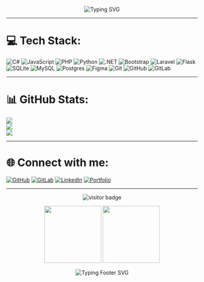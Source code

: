 <p align="center">
  <img src="https://readme-typing-svg.herokuapp.com?font=Share+Tech+Mono&size=28&duration=4000&pause=1000&color=FFD700&center=true&vCenter=true&width=700&lines=⚡+Yo+Wassup+Bro!+⚡;⚡+Welcome+to+My+Projects+⚡&background=000000" alt="Typing SVG" />
</p>


---

# 💻 Tech Stack:
![C#](https://img.shields.io/badge/C%23-000000?style=for-the-badge&logo=csharp&logoColor=FFD700) 
![JavaScript](https://img.shields.io/badge/JavaScript-000000?style=for-the-badge&logo=javascript&logoColor=FFD700) 
![PHP](https://img.shields.io/badge/PHP-000000?style=for-the-badge&logo=php&logoColor=FFD700) 
![Python](https://img.shields.io/badge/Python-000000?style=for-the-badge&logo=python&logoColor=FFD700) 
![.NET](https://img.shields.io/badge/.NET-000000?style=for-the-badge&logo=dotnet&logoColor=FFD700) 
![Bootstrap](https://img.shields.io/badge/Bootstrap-000000?style=for-the-badge&logo=bootstrap&logoColor=FFD700) 
![Laravel](https://img.shields.io/badge/Laravel-000000?style=for-the-badge&logo=laravel&logoColor=FFD700) 
![Flask](https://img.shields.io/badge/Flask-000000?style=for-the-badge&logo=flask&logoColor=FFD700) 
![SQLite](https://img.shields.io/badge/SQLite-000000?style=for-the-badge&logo=sqlite&logoColor=FFD700) 
![MySQL](https://img.shields.io/badge/MySQL-000000?style=for-the-badge&logo=mysql&logoColor=FFD700) 
![Postgres](https://img.shields.io/badge/Postgres-000000?style=for-the-badge&logo=postgresql&logoColor=FFD700) 
![Figma](https://img.shields.io/badge/Figma-000000?style=for-the-badge&logo=figma&logoColor=FFD700) 
![Git](https://img.shields.io/badge/Git-000000?style=for-the-badge&logo=git&logoColor=FFD700) 
![GitHub](https://img.shields.io/badge/GitHub-000000?style=for-the-badge&logo=github&logoColor=FFD700) 
![GitLab](https://img.shields.io/badge/GitLab-000000?style=for-the-badge&logo=gitlab&logoColor=FFD700) 

---

# 📊 GitHub Stats:
![](https://github-readme-stats.vercel.app/api?username=asdwdev&show_icons=true&theme=radical&hide_border=true&bg_color=000000&title_color=FFD700&icon_color=FFD700)<br/>
![](https://github-readme-streak-stats.herokuapp.com/?user=asdwdev&theme=dark&hide_border=true&background=000000&ring=FFD700&fire=FFD700&currStreakLabel=FFD700)<br/>
![](https://github-readme-stats.vercel.app/api/top-langs/?username=asdwdev&theme=radical&hide_border=true&bg_color=000000&title_color=FFD700&icon_color=FFD700&layout=compact)

---

# 🌐 Connect with me:
[![GitHub](https://img.shields.io/badge/GitHub-000000?style=for-the-badge&logo=github&logoColor=FFD700)](https://github.com/asdwdev)
[![GitLab](https://img.shields.io/badge/GitLab-000000?style=for-the-badge&logo=gitlab&logoColor=FFD700)](https://gitlab.com/asdwdev)
[![LinkedIn](https://img.shields.io/badge/LinkedIn-000000?style=for-the-badge&logo=linkedin&logoColor=FFD700)](https://id.linkedin.com/in/arya-dimas-wicaksana-5b2a33247)
[![Portfolio](https://img.shields.io/badge/Portfolio-000000?style=for-the-badge&logo=About.me&logoColor=FFD700)](#)

---

<p align="center">
  <img src="https://komarev.com/ghpvc/?username=asdwdev&style=for-the-badge&color=FFD700&label=VISITORS" alt="visitor badge"/>
</p>

<p align="center">
  <img src="https://media.giphy.com/media/LHZyixOnHwDDy/giphy.gif" width="150"/>
  <img src="https://media.giphy.com/media/26AHONQ79FdWZhAI0/giphy.gif" width="150"/>
</p>

<p align="center">
  <img src="https://readme-typing-svg.herokuapp.com?font=Share+Tech+Mono&size=24&duration=4000&pause=1000&color=FFD700&center=true&vCenter=true&width=600&lines=⚡+Stay+Swaggy+⚡;⚡+Keep+Coding+⚡;⚡+Keep+Winning+⚡" alt="Typing Footer SVG" />
</p>
